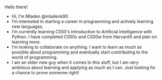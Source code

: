 Hello there!

-  Hi, I’m Mladen @mladenk90
-  I’m interested in starting a career in programming and actively learning new languages.
-  I’m currently learning CS50's Introduction to Artificial Intelligence with Python. I have completed CS50x and CS50w from HarvardX and plan on learning more.
-  I’m looking to collaborate on anything. I want to learn as much as possible about programming and eventually start contributing to the world of programming.
-  I am an older new guy when it comes to this stuff, but I am very ambitous about learning and applying as much as I can. Just looking for a chance to prove someone right!

<!---
mladenk90/mladenk90 is a ✨ special ✨ repository because its `README.md` (this file) appears on your GitHub profile.
You can click the Preview link to take a look at your changes.
--->
